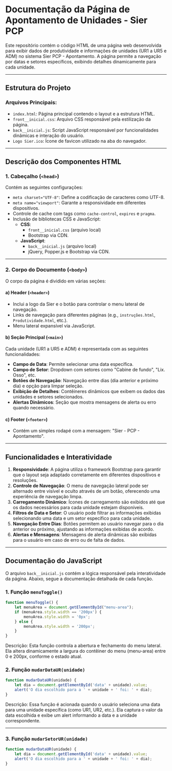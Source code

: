 # Documentação da Página de Apontamento de Unidades - Sier PCP

Este repositório contém o código HTML de uma página web desenvolvida para exibir dados de produtividade e informações de unidades (UR1 a UR5 e ADM) no sistema Sier PCP - Apontamento. A página permite a navegação por datas e setores específicos, exibindo detalhes dinamicamente para cada unidade.

---

## Estrutura do Projeto

### Arquivos Principais:

- `index.html`: Página principal contendo o layout e a estrutura HTML.
- `front__inicial.css`: Arquivo CSS responsável pela estilização da página.
- `back__inicial.js`: Script JavaScript responsável por funcionalidades dinâmicas e interação do usuário.
- `Logo Sier.ico`: Ícone de favicon utilizado na aba do navegador.

---

## Descrição dos Componentes HTML

### 1. **Cabeçalho (`<head>`)**
Contém as seguintes configurações:

- `meta charset="UTF-8"`: Define a codificação de caracteres como UTF-8.
- `meta name="viewport"`: Garante a responsividade em diferentes dispositivos.
- Controle de cache com tags como `cache-control`, `expires` e `pragma`.
- Inclusão de bibliotecas CSS e JavaScript:
  - **CSS**: 
    - `front__inicial.css` (arquivo local)
    - Bootstrap via CDN.
  - **JavaScript**:
    - `back__inicial.js` (arquivo local)
    - jQuery, Popper.js e Bootstrap via CDN.

---

### 2. **Corpo do Documento (`<body>`)**

O corpo da página é dividido em várias seções:

#### a) **Header (`<header>`)**

- Inclui a logo da Sier e o botão para controlar o menu lateral de navegação.
- Links de navegação para diferentes páginas (e.g., `instruções.html`, `Produtividade.html`, etc.).
- Menu lateral expansível via JavaScript.

#### b) **Seção Principal (`<main>`)**

Cada unidade (UR1 a UR5 e ADM) é representada com as seguintes funcionalidades:

- **Campo de Data**: Permite selecionar uma data específica.
- **Campo de Setor**: Dropdown com setores como "Cabine de fundo", "Lix. Osso", etc.
- **Botões de Navegação**: Navegação entre dias (dia anterior e próximo dia) e opção para limpar seleção.
- **Exibição de Detalhes**: Contêineres dinâmicos que exibem os dados das unidades e setores selecionados.
- **Alertas Dinâmicos**: Seção que mostra mensagens de alerta ou erro quando necessário.

#### c) **Footer (`<footer>`)**

- Contém um simples rodapé com a mensagem: "Sier - PCP - Apontamento".

---

## Funcionalidades e Interatividade

1. **Responsividade**: A página utiliza o framework Bootstrap para garantir que o layout seja adaptado corretamente em diferentes dispositivos e resoluções.
2. **Controle de Navegação**: O menu de navegação lateral pode ser alternado entre visível e oculto através de um botão, oferecendo uma experiência de navegação limpa.
3. **Carregamento Dinâmico**: Ícones de carregamento são exibidos até que os dados necessários para cada unidade estejam disponíveis.
4. **Filtros de Data e Setor**: O usuário pode filtrar as informações exibidas selecionando uma data e um setor específico para cada unidade.
5. **Navegação Entre Dias**: Botões permitem ao usuário navegar para o dia anterior ou próximo, ajustando as informações exibidas de acordo.
6. **Alertas e Mensagens**: Mensagens de alerta dinâmicas são exibidas para o usuário em caso de erro ou de falta de dados.

---

## Documentação do JavaScript

O arquivo `back__inicial.js` contém a lógica responsável pela interatividade da página. Abaixo, segue a documentação detalhada de cada função.

### 1. **Função `menuToggle()`**

```javascript
function menuToggle() {
    let menuArea = document.getElementById("menu-area");
    if (menuArea.style.width == '200px') {
        menuArea.style.width = '0px';
    } else {
        menuArea.style.width = '200px';
    }
}
```

Descrição: Esta função controla a abertura e fechamento do menu lateral. Ela altera dinamicamente a largura do contêiner do menu (menu-area) entre 0 e 200px, conforme o estado atual.

### 2. **Função `mudarDataUR(unidade)`**

```javascript
function mudarDataUR(unidade) {
    let dia = document.getElementById('data' + unidade).value;
    alert('O dia escolhido para a ' + unidade + ' foi: ' + dia);
}
```

Descrição: Essa função é acionada quando o usuário seleciona uma data para uma unidade específica (como UR1, UR2, etc.). Ela captura o valor da data escolhida e exibe um alert informando a data e a unidade correspondente.
 
---


### 3. **Função `mudarSetorUR(unidade)`**

```javascript
function mudarDataUR(unidade) {
    let dia = document.getElementById('data' + unidade).value;
    alert('O dia escolhido para a ' + unidade + ' foi: ' + dia);
}
```

